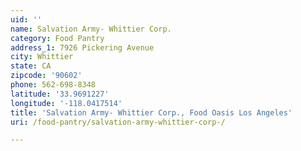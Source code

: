 ```yaml
---
uid: ''
name: Salvation Army- Whittier Corp.
category: Food Pantry
address_1: 7926 Pickering Avenue
city: Whittier
state: CA
zipcode: '90602'
phone: 562-698-8348
latitude: '33.9691227'
longitude: '-118.0417514'
title: 'Salvation Army- Whittier Corp., Food Oasis Los Angeles'
uri: /food-pantry/salvation-army-whittier-corp-/

---
```

